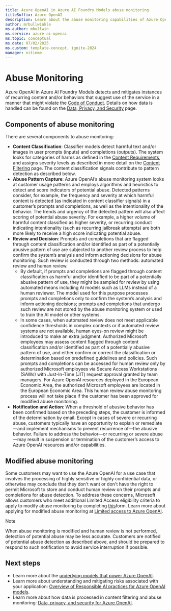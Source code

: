 ```yaml
---
title: Azure OpenAI in Azure AI Foundry Models abuse monitoring
titleSuffix: Azure OpenAI
description: Learn about the abuse monitoring capabilities of Azure OpenAI
author: mrbullwinkle
ms.author: mbullwin
ms.service: azure-ai-openai
ms.topic: conceptual
ms.date: 07/02/2025
ms.custom: template-concept, ignite-2024
manager: nitinme
---
```


# Abuse Monitoring

Azure OpenAI in Azure AI Foundry Models detects and mitigates instances of recurring content and/or behaviors that suggest use of the service in a manner that might violate the [Code of Conduct](https://aka.ms/AI-CoC). Details on how data is handled can be found on the [Data, Privacy, and Security](/azure/ai-foundry/responsible-ai/openai/data-privacy) page.

## Components of abuse monitoring

There are several components to abuse monitoring:

- **Content Classification**: Classifier models detect harmful text and/or images in user prompts (inputs) and completions (outputs). The system looks for categories of harms as defined in the [Content Requirements](/legal/ai-code-of-conduct?context=/azure/ai-foundry/openai/context/context), and assigns severity levels as described in more detail on the [Content Filtering](/azure/ai-foundry/openai/concepts/content-filter) page. The content classification signals contribute to pattern detection as described below.  
- **Abuse Pattern Capture**: Azure OpenAI’s abuse monitoring system looks at customer usage patterns and employs algorithms and heuristics to detect and score indicators of potential abuse. Detected patterns consider, for example, the frequency and severity at which harmful content is detected (as indicated in content classifier signals) in a customer’s prompts and completions, as well as the intentionality of the behavior. The trends and urgency of the detected pattern will also affect scoring of potential abuse severity.
    For example, a higher volume of harmful content classified as higher severity, or recurring conduct indicating intentionality (such as recurring jailbreak attempts) are both more likely to receive a high score indicating potential abuse. 
- **Review and Decision**: Prompts and completions that are flagged through content classification and/or identified as part of a potentially abusive pattern of use are subjected to another review process to help confirm the system’s analysis and inform actioning decisions for abuse monitoring. Such review is conducted through two methods: automated review and human review.
    - By default, if prompts and completions are flagged through content classification as harmful and/or identified to be part of a potentially abusive pattern of use, they might be sampled for review by using automated means including AI models such as LLMs instead of a human reviewer. The model used for this purpose processes prompts and completions only to confirm the system’s analysis and inform actioning decisions; prompts and completions that undergo such review are not stored by the abuse monitoring system or used to train the AI model or other systems.
    - In some cases, when automated review does not meet applicable confidence thresholds in complex contexts or if automated review systems are not available, human eyes-on review might be introduced to make an extra judgment. Authorized Microsoft employees may assess content flagged through content classification and/or identified as part of a potentially abusive pattern of use, and either confirm or correct the classification or determination based on predefined guidelines and policies. Such prompts and completions can be accessed for human review only by authorized Microsoft employees via Secure Access Workstations (SAWs) with Just-In-Time (JIT) request approval granted by team managers. For Azure OpenAI resources deployed in the European Economic Area, the authorized Microsoft employees are located in the European Economic Area. This human review abuse monitoring process will not take place if the customer has been approved for modified abuse monitoring. 
- **Notification and Action**: When a threshold of abusive behavior has been confirmed based on the preceding steps, the customer is informed of the determination by email. Except in cases of severe or recurring abuse, customers typically have an opportunity to explain or remediate—and implement mechanisms to prevent recurrence of—the abusive behavior. Failure to address the behavior—or recurring or severe abuse—may result in suspension or termination of the customer’s access to Azure OpenAI resources and/or capabilities.

## Modified abuse monitoring 

Some customers may want to use the Azure OpenAI for a use case that involves the processing of highly sensitive or highly confidential data, or otherwise may conclude that they don't want or don't have the right to permit Microsoft to store and conduct human review on their prompts and completions for abuse detection. To address these concerns, Microsoft allows customers who meet additional Limited Access eligibility criteria to apply to modify abuse monitoring by completing [this](https://customervoice.microsoft.com/Pages/ResponsePage.aspx?id=v4j5cvGGr0GRqy180BHbR7en2Ais5pxKtso_Pz4b1_xUOE9MUTFMUlpBNk5IQlZWWkcyUEpWWEhGOCQlQCN0PWcu)form. Learn more about applying for modified abuse monitoring at [Limited access to Azure OpenAI](/azure/ai-foundry/responsible-ai/openai/limited-access).    

> [!NOTE]
> When abuse monitoring is modified and human review is not performed, detection of potential abuse may be less accurate. Customers are notified of potential abuse detection as described above, and should be prepared to respond to such notification to avoid service interruption if possible.  

## Next steps

- Learn more about the [underlying models that power Azure OpenAI](../concepts/models.md).
- Learn more about understanding and mitigating risks associated with your application: [Overview of Responsible AI practices for Azure OpenAI models](/azure/ai-foundry/responsible-ai/openai/overview).
- Learn more about how data is processed in content filtering and abuse monitoring: [Data, privacy, and security for Azure OpenAI](/azure/ai-foundry/responsible-ai/openai/data-privacy#preventing-abuse-and-harmful-content-generation).
